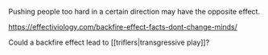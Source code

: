 Pushing people too hard in a certain direction may have the opposite effect.

https://effectiviology.com/backfire-effect-facts-dont-change-minds/

Could a backfire effect lead to [[triflers|transgressive play]]?